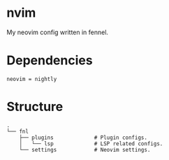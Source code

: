 # nvim

My neovim config written in fennel.

# Dependencies

```
neovim = nightly
```

# Structure

```
.
└── fnl
    ├── plugins             # Plugin configs.
    │   └── lsp             # LSP related configs.
    └── settings            # Neovim settings.
```
